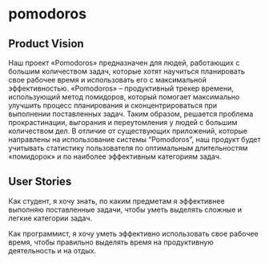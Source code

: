 # pomodoros

## Product Vision

Наш проект «Pomodoros» предназначен для людей, работающих с большим количеством задач, которые хотят научиться планировать свое рабочее время и использовать его с максимальной эффективностью. «Pomodoros» – продуктивный трекер времени, использующий метод помидоров, который помогает максимально улучшить процесс планирования и сконцентрироваться при выполнении поставленных задач. Таким образом, решается проблема прокрастинации, выгорания и переутомления у людей с большим количеством дел. В отличие от существующих приложений, которые направлены на использование системы “Pomodoros”, наш продукт будет учитывать статистику пользователя по оптимальным длительностям «помидорок» и по наиболее эффективным категориям задач.

## User Stories

Как студент, я хочу знать, по каким предметам я эффективнее выполняю поставленные задачи, чтобы уметь выделять сложные и легкие категории задач.
 
Как программист, я хочу уметь эффективно использовать свое рабочее время, чтобы правильно выделять время на продуктивную деятельность и на отдых.

